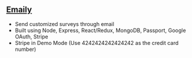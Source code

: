 ## 																						**<u>Emaily</u>**

- Send customized surveys through email
- Built using Node, Express, React/Redux, MongoDB, Passport, Google OAuth, Stripe
- Stripe in Demo Mode (Use 4242424242424242 as the credit card number)
